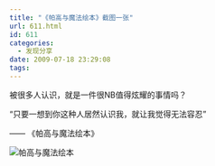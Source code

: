 ```yaml
---
title: "《帕高与魔法绘本》截图一张"
url: 611.html
id: 611
categories:
  - 发现分享
date: 2009-07-18 23:29:08
tags:
---
```


被很多人认识，就是一件很NB值得炫耀的事情吗？

“只要一想到你这种人居然认识我，就让我觉得无法容忍”

—— 《帕高与魔法绘本》

![帕高与魔法绘本](../../../images/2009/07/e5b895e9ab98e4b88ee9ad94e6b395e7bb98e69cac.jpg "帕高与魔法绘本")